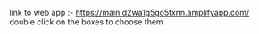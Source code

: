 link to web app :- https://main.d2wa1g5go5txnn.amplifyapp.com/ <br/>
double click on the boxes to choose them
